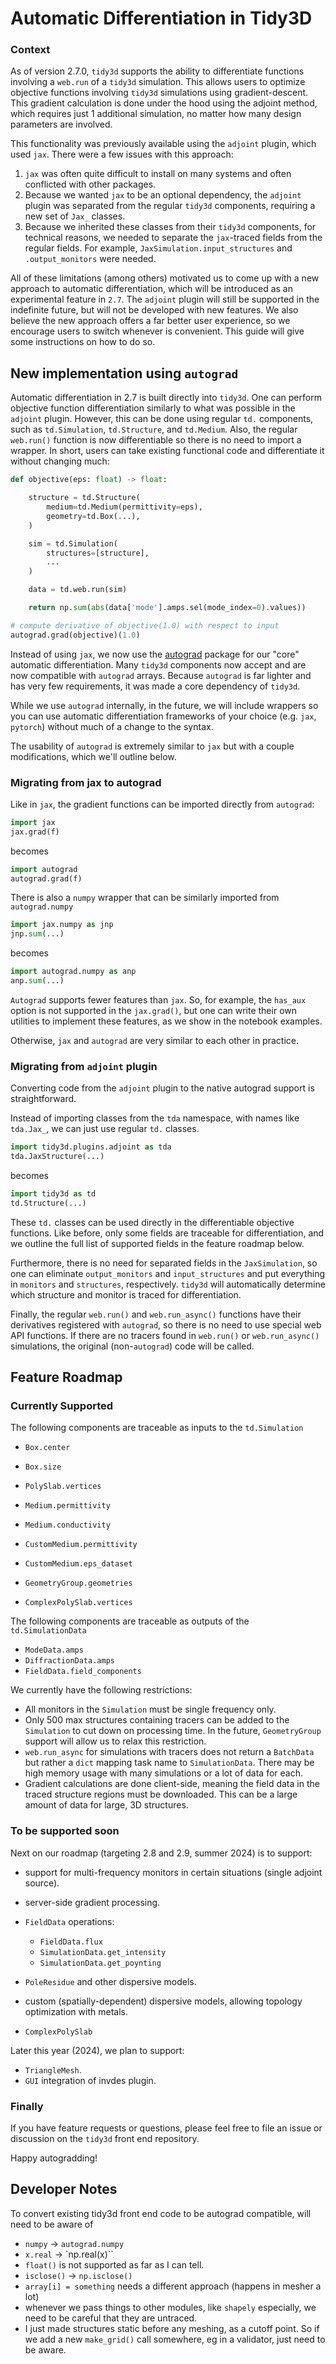 # Automatic Differentiation in Tidy3D

### Context

As of version 2.7.0, `tidy3d` supports the ability to differentiate functions involving a `web.run` of a `tidy3d` simulation. This allows users to optimize objective functions involving `tidy3d` simulations using gradient-descent. This gradient calculation is done under the hood using the adjoint method, which requires just 1 additional simulation, no matter how many design parameters are involved.

This functionality was previously available using the `adjoint` plugin, which used `jax`. There were a few issues with this approach:

1. `jax` was often quite difficult to install on many systems and often conflicted with other packages.
2. Because we wanted `jax` to be an optional dependency, the `adjoint` plugin was separated from the regular `tidy3d` components, requiring a new set of `Jax_` classes.
3. Because we inherited these classes from their `tidy3d` components, for technical reasons, we needed to separate the `jax`-traced fields from the regular fields. For example, `JaxSimulation.input_structures` and `.output_monitors` were needed.

All of these limitations (among others) motivated us to come up with a new approach to automatic differentiation, which will be introduced as an experimental feature in `2.7`. The `adjoint` plugin will still be supported in the indefinite future, but will not be developed with new features. We also believe the new approach offers a far better user experience, so we encourage users to switch whenever is convenient. This guide will give some instructions on how to do so.

## New implementation using `autograd`

Automatic differentiation in 2.7 is built directly into `tidy3d`. One can perform objective function differentiation similarly to what was possible in the `adjoint` plugin. However, this can be done using regular `td.` components, such as `td.Simulation`, `td.Structure`, and `td.Medium`. Also, the regular `web.run()` function is now differentiable so there is no need to import a wrapper. In short, users can take existing functional code and differentiate it without changing much:

```py
def objective(eps: float) -> float:

	structure = td.Structure(
		medium=td.Medium(permittivity=eps),
		geometry=td.Box(...),
	)

	sim = td.Simulation(
		structures=[structure],
		...
	)

	data = td.web.run(sim)

	return np.sum(abs(data['mode'].amps.sel(mode_index=0).values))

# compute derivative of objective(1.0) with respect to input
autograd.grad(objective)(1.0)

```

Instead of using `jax`, we now use the [autograd](https://github.com/HIPS/autograd) package for our "core" automatic differentiation. Many `tidy3d` components now accept and are now compatible with `autograd` arrays. Because `autograd` is far lighter and has very few requirements, it was made a core dependency of `tidy3d`. 

While we use `autograd` internally, in the future, we will include wrappers so you can use automatic differentiation frameworks of your choice (e.g. `jax`, `pytorch`) without much of a change to the syntax.

The usability of `autograd` is extremely similar to `jax` but with a couple modifications, which we'll outline below.

### Migrating from jax to autograd

Like in `jax`, the gradient functions can be imported directly from `autograd`:

```py
import jax
jax.grad(f)
```

becomes

```py
import autograd
autograd.grad(f)
```

There is also a `numpy` wrapper that can be similarly imported from `autograd.numpy`

```py
import jax.numpy as jnp
jnp.sum(...)

```

becomes
```py
import autograd.numpy as anp
anp.sum(...)

```

`Autograd` supports fewer features than `jax`. So, for example, the `has_aux` option is not supported in the `jax.grad()`, but one can write their own utilities to implement these features, as we show in the notebook examples.

Otherwise, `jax` and `autograd` are very similar to each other in practice.

### Migrating from `adjoint` plugin

Converting code from the `adjoint` plugin to the native autograd support is straightforward.

Instead of importing classes from the `tda` namespace, with names like `tda.Jax_`, we can just use regular `td.` classes.

```py
import tidy3d.plugins.adjoint as tda
tda.JaxStructure(...)
```

becomes

```py
import tidy3d as td
td.Structure(...)
```

These `td.` classes can be used directly in the differentiable objective functions. Like before, only some fields are traceable for differentiation, and we outline the full list of supported fields in the feature roadmap below.

Furthermore, there is no need for separated fields in the `JaxSimulation`, so one can eliminate `output_monitors` and `input_structures` and put everything in `monitors` and `structures`, respectively. `tidy3d` will automatically determine which structure and monitor is traced for differentiation.

Finally, the regular `web.run()` and `web.run_async()` functions have their derivatives registered with `autograd`, so there is no need to use special web API functions. If there are no tracers found in `web.run()` or `web.run_async()` simulations, the original (non-`autograd`) code will be called.

## Feature Roadmap

### Currently Supported

The following components are traceable as inputs to the `td.Simulation`

- `Box.center`
- `Box.size`

- `PolySlab.vertices`

- `Medium.permittivity`
- `Medium.conductivity`

- `CustomMedium.permittivity`
- `CustomMedium.eps_dataset`

- `GeometryGroup.geometries`

- `ComplexPolySlab.vertices`

The following components are traceable as outputs of the `td.SimulationData`

- `ModeData.amps`
- `DiffractionData.amps`
- `FieldData.field_components`

We currently have the following restrictions:

- All monitors in the `Simulation` must be single frequency only.
- Only 500 max structures containing tracers can be added to the `Simulation` to cut down on processing time. In the future, `GeometryGroup` support will allow us to relax this restriction.
- `web.run_async` for simulations with tracers does not return a `BatchData` but rather a `dict` mapping task name to `SimulationData`. There may be high memory usage with many simulations or a lot of data for each.
- Gradient calculations are done client-side, meaning the field data in the traced structure regions must be downloaded. This can be a large amount of data for large, 3D structures.

### To be supported soon

Next on our roadmap (targeting 2.8 and 2.9, summer 2024) is to support:

- support for multi-frequency monitors in certain situations (single adjoint source).
- server-side gradient processing.

- `FieldData` operations:
  - `FieldData.flux`
  - `SimulationData.get_intensity`
  - `SimulationData.get_poynting`

- `PoleResidue` and other dispersive models.
- custom (spatially-dependent) dispersive models, allowing topology optimization with metals.

- `ComplexPolySlab`

Later this year (2024), we plan to support:

- `TriangleMesh`.
- `GUI` integration of invdes plugin.

### Finally

If you have feature requests or questions, please feel free to file an issue or discussion on the `tidy3d` front end repository.

Happy autogradding!

## Developer Notes

To convert existing tidy3d front end code to be autograd compatible, will need to be aware of
- `numpy` -> `autograd.numpy`
- `x.real` -> `np.real(x)``
- `float()` is not supported as far as I can tell.
- `isclose()` -> `np.isclose()`
- `array[i] = something` needs a different approach (happens in mesher a lot)
- whenever we pass things to other modules, like `shapely` especially, we need to be careful that they are untraced.
- I just made structures static before any meshing, as a cutoff point. So if we add a new `make_grid()` call somewhere, eg in a validator, just need to be aware.

